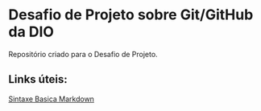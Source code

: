 # Desafio de Projeto sobre Git/GitHub da DIO
Repositório criado para o Desafio de Projeto.

## Links úteis:
[Sintaxe Basica Markdown](https://www.markdownguide.org/basic-syntax/)
